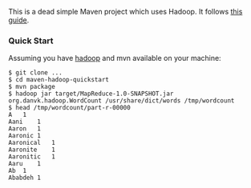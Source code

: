 This is a dead simple Maven project which uses Hadoop. It follows [this guide](http://hadoopi.wordpress.com/2013/05/25/setup-maven-project-for-hadoop-in-5mn/).

### Quick Start

Assuming you have [hadoop](http://www.apache.org/dyn/closer.cgi/hadoop/common/) and mvn available on your machine:

    $ git clone ...
    $ cd maven-hadoop-quickstart
    $ mvn package
    $ hadoop jar target/MapReduce-1.0-SNAPSHOT.jar org.danvk.hadoop.WordCount /usr/share/dict/words /tmp/wordcount
    $ head /tmp/wordcount/part-r-00000
    A	1
    Aani	1
    Aaron	1
    Aaronic	1
    Aaronical	1
    Aaronite	1
    Aaronitic	1
    Aaru	1
    Ab	1
    Ababdeh	1
